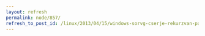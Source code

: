 ```yaml
---
layout: refresh
permalink: node/857/
refresh_to_post_id: /linux/2013/04/15/windows-sorvg-cserje-rekurzvan-parancssorbl
---
```

